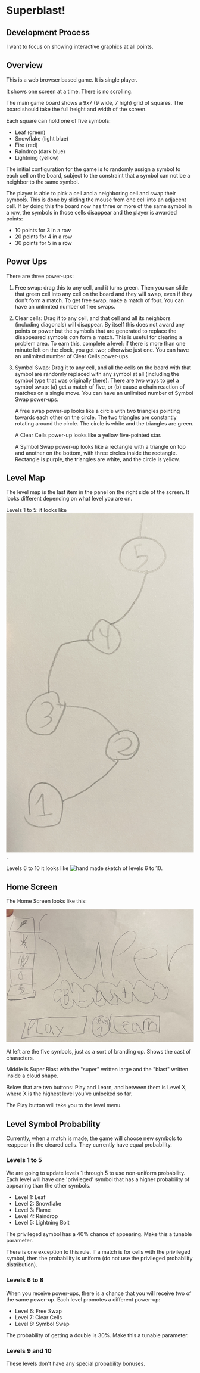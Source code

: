 # Superblast!

## Development Process

I want to focus on showing interactive graphics at all points.

## Overview

This is a web browser based game. It is single player.

It shows one screen at a time. There is no scrolling.

The main game board shows a 9x7 (9 wide, 7 high) grid of squares. The board
should take the full height and width of the screen.

Each square can hold one of five symbols:

- Leaf (green)
- Snowflake (light blue)
- Fire (red)
- Raindrop (dark blue)
- Lightning (yellow)

The initial configuration for the game is to randomly assign a symbol to each
cell on the board, subject to the constraint that a symbol can not be a neighbor
to the same symbol.

The player is able to pick a cell and a neighboring cell and swap their symbols.
This is done by sliding the mouse from one cell into an adjacent cell. If by
doing this the board now has three or more of the same symbol in a row, the
symbols in those cells disappear and the player is awarded points:

- 10 points for 3 in a row
- 20 points for 4 in a row
- 30 points for 5 in a row

## Power Ups

There are three power-ups:

1. Free swap: drag this to any cell, and it turns green. Then you can slide that
   green cell into any cell on the board and they will swap, even if they don't
   form a match. To get free swap, make a match of four. You can have an
   unlimited number of free swaps.

2. Clear cells: Drag it to any cell, and that cell and all its neighbors
   (including diagonals) will disappear. By itself this does not award any
   points or power but the symbols that are generated to replace the disappeared
   symbols _can_ form a match. This is useful for clearing a problem area. To
   earn this, complete a level: if there is more than one minute left on the
   clock, you get two; otherwise just one. You can have an unlimited number of
   Clear Cells power-ups.

3. Symbol Swap: Drag it to any cell, and all the cells on the board with that
   symbol are randomly replaced with any symbol at all (including the symbol
   type that was originally there). There are two ways to get a symbol swap: (a)
   get a match of five, or (b) cause a chain reaction of matches on a single
   move. You can have an unlimited number of Symbol Swap power-ups.

   A free swap power-up looks like a circle with two triangles pointing towards
   each other on the circle. The two triangles are constantly rotating around
   the circle. The circle is white and the triangles are green.

   A Clear Cells power-up looks like a yellow five-pointed star.

   A Symbol Swap power-up looks like a rectangle with a triangle on top and
   another on the bottom, with three circles inside the rectangle. Rectangle is
   purple, the triangles are white, and the circle is yellow.

## Level Map

The level map is the last item in the panel on the right side of the screen. It looks different depending on what level
you are on.

Levels 1 to 5: it looks like ![hand made sketch of levels 1 to 5](img/level-map.jpg).

Levels 6 to 10 it looks like ![hand made sketch of
 levels 6 to 10](img/level-map-6-10.JPG).

## Home Screen

The Home Screen looks like this:

![Home Screen](img/super-blast-home-screen.jpg)

At left are the five symbols, just as a sort of branding op. Shows the cast of
characters.

Middle is Super Blast with the "super" written large and the "blast" written
inside a cloud shape.

Below that are two buttons: Play and Learn, and between them is Level X, where X
is the highest level you've unlocked so far.

The Play button will take you to the level menu.

## Level Symbol Probability

Currently, when a match is made, the game will choose new symbols to reappear in
the cleared cells. They currently have equal probability.

### Levels 1 to 5

We are going to update levels 1 through 5 to use non-uniform probability. Each
level will have one 'privileged' symbol that has a higher probability of
appearing than the other symbols.

- Level 1: Leaf
- Level 2: Snowflake
- Level 3: Flame
- Level 4: Raindrop
- Level 5: Lightning Bolt

The privileged symbol has a 40% chance of appearing. Make this a tunable
parameter.

There is one exception to this rule. If a match is for cells with the privileged
symbol, then the probability is uniform (do not use the privileged probability
distribution).

### Levels 6 to 8

When you receive power-ups, there is a chance that you will receive two of the
same power-up. Each level promotes a different power-up:

- Level 6: Free Swap
- Level 7: Clear Cells
- Level 8: Symbol Swap

The probability of getting a double is 30%. Make this a tunable parameter.

### Levels 9 and 10

These levels don't have any special probability bonuses.
